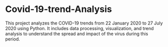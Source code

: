 # Covid-19-trend-Analysis
This project analyzes the COVID-19 trends from 22 January 2020 to 27 July 2020 using Python. It includes data processing, visualization, and trend analysis to understand the spread and impact of the virus during this period.
